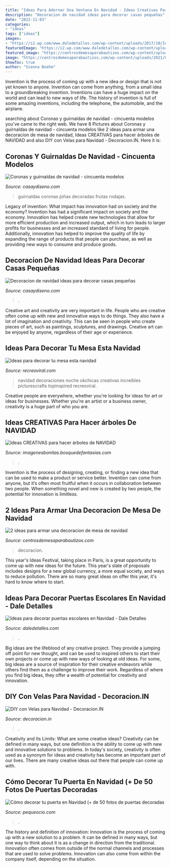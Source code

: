```yaml
---
title: "Ideas Para Adornar Una Ventana En Navidad - Ideas Creativas Para Hacer árboles De Navidad"
description: "Decoracion de navidad ideas para decorar casas pequeñas"
date: "2022-11-03"
categories:
- "ideas"
tags: ["ideas"]
images:
- "https://i2.wp.com/www.daledetalles.com/wp-content/uploads/2017/10/Idea-para-decorar-puertas-escolares-en-Navidad2.jpg?resize=550%2C807"
featuredImage: "https://i2.wp.com/www.daledetalles.com/wp-content/uploads/2017/10/Idea-para-decorar-puertas-escolares-en-Navidad2.jpg?resize=550%2C807"
featured_image: "https://centrosdemesaparabautizos.com/wp-content/uploads/2021/07/decoracion-de-mesa-de-navidad-con-velas-563x1024.jpg"
image: "https://centrosdemesaparabautizos.com/wp-content/uploads/2021/07/decoracion-de-mesa-de-navidad-con-velas-563x1024.jpg"
ShowToc: true
author: "Sienna Boehm"
---
```



Invention is the process of coming up with a new idea or design that is not yet known to anyone. Invention can come from anything, from a small idea to a groundbreaking invention. Inventions can have a huge impact on the world and can lead to new ways of life. The history of invention is full of some amazing inventions, including the telephone, the automobile, and the airplane.

	

		
searching about Coronas y guirnaldas de navidad - cincuenta modelos you've came to the right web. We have 8 Pictures about Coronas y guirnaldas de navidad - cincuenta modelos like 2 ideas para armar una decoracion de mesa de navidad, Ideas CREATIVAS para hacer árboles de NAVIDAD and also DIY con Velas para Navidad - Decoracion.IN. Here it is:
		
    
## Coronas Y Guirnaldas De Navidad - Cincuenta Modelos

<img loading=lazy src="https://casaydiseno.com/wp-content/uploads/2015/08/guirnaldas-piñas-rodajas´frutas.jpg" onerror="this.onerror=null;this.src='https://tse1.mm.bing.net/th?id=OIP.q19DZa0U-Of0H8lsQkk2dgHaHf&amp;pid=15.1';" alt="Coronas y guirnaldas de navidad - cincuenta modelos">

_Source: casaydiseno.com_

>guirnaldas coronas piñas decoradas frutas rodajas. 

	

Legacy of invention: What impact has innovation had on society and the economy?
Invention has had a significant impact on society and the economy. Innovation has helped create new technologies that allow for more efficient production and increased output, which in turn leads to larger profits for businesses and an increased standard of living for people. Additionally, innovation has helped to improve the quality of life by expanding the range of products that people can purchase, as well as providing new ways to consume and produce goods.

    
## Decoracion De Navidad Ideas Para Decorar Casas Pequeñas

<img loading=lazy src="http://casaydiseno.com/wp-content/uploads/2015/09/decoracion-de-navidad-ideas-para-decorar-ramas-blancas.jpg" onerror="this.onerror=null;this.src='https://tse1.mm.bing.net/th?id=OIP.-1kVmNqqSl7EkuC7WtvGlAHaLF&amp;pid=15.1';" alt="Decoracion de navidad ideas para decorar casas pequeñas">

_Source: casaydiseno.com_

>. 

	

Creative art and creativity are very important in life. People who are creative often come up with new and innovative ways to do things. They also have a lot of imagination and creativity. This can be seen in people who create pieces of art, such as paintings, sculptures, and drawings. Creative art can be enjoyed by anyone, regardless of their age or experience.

    
## Ideas Para Decorar Tu Mesa Esta Navidad

<img loading=lazy src="https://www.recreoviral.com/wp-content/uploads/2015/12/Decoraciones-para-la-mesa-esta-navidad-18.jpg" onerror="this.onerror=null;this.src='https://tse4.mm.bing.net/th?id=OIP.7bqe5tKBSPASXOCR1xb4vAHaJQ&amp;pid=15.1';" alt="Ideas para decorar tu mesa esta navidad">

_Source: recreoviral.com_

>navidad decoraciones noche okchicas creativas increíbles picturescrafts topinspired recreoviral. 

	

Creative people are everywhere, whether you're looking for ideas for art or ideas for businesses. Whether you're an artist or a business owner, creativity is a huge part of who you are.

    
## Ideas CREATIVAS Para Hacer árboles De NAVIDAD

<img loading=lazy src="https://imagenesbonitas.bosquedefantasias.com/wp-content/uploads/2020/11/ideas-árboles-navidad-1.jpg" onerror="this.onerror=null;this.src='https://tse1.mm.bing.net/th?id=OIP.hXCIvi0bZP6WHAemAqd16QHaNJ&amp;pid=15.1';" alt="Ideas CREATIVAS para hacer árboles de NAVIDAD">

_Source: imagenesbonitas.bosquedefantasias.com_

>. 

	

Invention is the process of designing, creating, or finding a new idea that can be used to make a product or service better. Invention can come from anyone, but it’s often most fruitful when it occurs in collaboration between two people. When something novel and new is created by two people, the potential for innovation is limitless.

    
## 2 Ideas Para Armar Una Decoracion De Mesa De Navidad

<img loading=lazy src="https://centrosdemesaparabautizos.com/wp-content/uploads/2021/07/decoracion-de-mesa-de-navidad-con-velas-563x1024.jpg" onerror="this.onerror=null;this.src='https://tse2.mm.bing.net/th?id=OIP.e3XuPLrhPfG7ccOojPJLdgHaNe&amp;pid=15.1';" alt="2 ideas para armar una decoracion de mesa de navidad">

_Source: centrosdemesaparabautizos.com_

>decoracion. 

	

This year's Ideas Festival, taking place in Paris, is a great opportunity to come up with new ideas for the future. This year's slate of proposals includes designs for a new global currency, a more equal society, and ways to reduce pollution. There are so many great ideas on offer this year, it's hard to know where to start.

    
## Ideas Para Decorar Puertas Escolares En Navidad - Dale Detalles

<img loading=lazy src="https://i2.wp.com/www.daledetalles.com/wp-content/uploads/2017/10/Idea-para-decorar-puertas-escolares-en-Navidad2.jpg?resize=550%2C807" onerror="this.onerror=null;this.src='https://tse3.mm.bing.net/th?id=OIP.H5NqQZuh9PdbNTkctRNqVQHaK3&amp;pid=15.1';" alt="Ideas para decorar puertas escolares en Navidad - Dale Detalles">

_Source: daledetalles.com_

>. 

	

Big ideas are the lifeblood of any creative project. They provide a jumping off point for new thought, and can be used to inspired others to start their own projects or come up with new ways of looking at old ideas. For some, big ideas are a source of inspiration for their creative endeavors while others find them as a challenge to improve their work. Regardless of where you find big ideas, they offer a wealth of potential for creativity and innovation.

    
## DIY Con Velas Para Navidad - Decoracion.IN

<img loading=lazy src="https://decoracion.in/wp-content/uploads/decorar-velas-navidad1.jpg" onerror="this.onerror=null;this.src='https://tse4.mm.bing.net/th?id=OIP.f95jeXKL8C0s0chU6b17LgHaKg&amp;pid=15.1';" alt="DIY con Velas para Navidad - Decoracion.IN">

_Source: decoracion.in_

>. 

	

Creativity and Its Limits: What are some creative ideas?
Creativity can be defined in many ways, but one definition is the ability to come up with new and innovative solutions to problems. In today's society, creativity is often used as a synonym for ideas and creativity has become an important part of our lives. There are many creative ideas out there that people can come up with.

    
## Cómo Decorar Tu Puerta En Navidad (+ De 50 Fotos De Puertas Decoradas

<img loading=lazy src="https://www.pequeocio.com/wp-content/uploads/2019/12/puertas-decoradas-navidad-14.jpg" onerror="this.onerror=null;this.src='https://tse4.mm.bing.net/th?id=OIP.mUJyxn_7tuuIicitrkj0HAHaJ4&amp;pid=15.1';" alt="Cómo decorar tu puerta en Navidad (+ de 50 fotos de puertas decoradas">

_Source: pequeocio.com_

>. 

	

The history and definition of innovation:
Innovation is the process of coming up with a new solution to a problem. It can be defined in many ways, but one way to think about it is as a change in direction from the traditional. Innovation often comes from outside of the normal channels and processes that are used to solve problems. Innovation can also come from within the company itself, depending on the situation.

